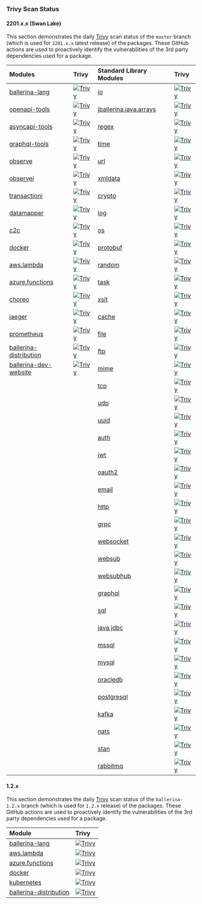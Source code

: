 ### Trivy Scan Status

#### 2201.x.x (Swan Lake)

This section demonstrates the daily [Trivy](https://aquasecurity.github.io/trivy) scan status of the `master` branch (which is used for `2201.x.x` latest release) of the packages. These GitHub actions are used to proactively identify the vulnerabilities of the 3rd party dependencies used for a package.

 | Modules                                                                                    | Trivy                                                                                                                                                                                                                                    | Standard Library Modules                                                                                | Trivy                                                                                                                                                                                                                                                |
|:-------------------------------------------------------------------------------------------|:-----------------------------------------------------------------------------------------------------------------------------------------------------------------------------------------------------------------------------------------|:--------------------------------------------------------------------------------------------------------|:-----------------------------------------------------------------------------------------------------------------------------------------------------------------------------------------------------------------------------------------------------|
| [ballerina-lang](https://github.com/ballerina-platform/ballerina-lang)                     | [![Trivy](https://github.com/ballerina-platform/ballerina-lang/actions/workflows/trivy-scan.yml/badge.svg)](https://github.com/ballerina-platform/ballerina-lang/actions/workflows/trivy-scan.yml)                                       | [io](https://github.com/ballerina-platform/module-ballerina-io)                                         | [![Trivy](https://github.com/ballerina-platform/module-ballerina-io/actions/workflows/trivy-scan.yml/badge.svg)](https://github.com/ballerina-platform/module-ballerina-io/actions/workflows/trivy-scan.yml)                                         |
| [openapi-tools](https://github.com/ballerina-platform/openapi-tools)                       | [![Trivy](https://github.com/ballerina-platform/openapi-tools/actions/workflows/trivy-scan.yml/badge.svg)](https://github.com/ballerina-platform/openapi-tools/actions/workflows/trivy-scan.yml)                                         | [jballerina.java.arrays](https://github.com/ballerina-platform/module-ballerina-jballerina.java.arrays) | [![Trivy](https://github.com/ballerina-platform/module-ballerina-jballerina.java.arrays/actions/workflows/trivy-scan.yml/badge.svg)](https://github.com/ballerina-platform/module-ballerina-jballerina.java.arrays/actions/workflows/trivy-scan.yml) | 
| [asyncapi-tools](https://github.com/ballerina-platform/asyncapi-tools)                     | [![Trivy](https://github.com/ballerina-platform/asyncapi-tools/workflows/trivy-scan.yml/badge.svg)](https://github.com/ballerina-platform/asyncapi-tools/actions/workflows/trivy-scan.yml)                                               | [regex](https://github.com/ballerina-platform/module-ballerina-regex)                                   | [![Trivy](https://github.com/ballerina-platform/module-ballerina-regex/actions/workflows/trivy-scan.yml/badge.svg)](https://github.com/ballerina-platform/module-ballerina-regex/actions/workflows/trivy-scan.yml)                                   |
| [graphql-tools](https://github.com/ballerina-platform/graphql-tools)                       | [![Trivy](https://github.com/ballerina-platform/graphql-tools/workflows/trivy-scan.yml/badge.svg)](https://github.com/ballerina-platform/graphql-tools/actions/workflows/trivy-scan.yml)                                                 | [time](https://github.com/ballerina-platform/module-ballerina-time)                                     | [![Trivy](https://github.com/ballerina-platform/module-ballerina-time/actions/workflows/trivy-scan.yml/badge.svg)](https://github.com/ballerina-platform/module-ballerina-time/actions/workflows/trivy-scan.yml)                                     |
| [observe](https://github.com/ballerina-platform/module-ballerina-observe)                  | [![Trivy](https://github.com/ballerina-platform/module-ballerina-observe/actions/workflows/trivy-scan.yml/badge.svg)](https://github.com/ballerina-platform/module-ballerina-observe/actions/workflows/trivy-scan.yml)                   | [url](https://github.com/ballerina-platform/module-ballerina-url)                                       | [![Trivy](https://github.com/ballerina-platform/module-ballerina-url/actions/workflows/trivy-scan.yml/badge.svg)](https://github.com/ballerina-platform/module-ballerina-url/actions/workflows/trivy-scan.yml)                                       |
| [observei](https://github.com/ballerina-platform/module-ballerinai-observe)                | [![Trivy](https://github.com/ballerina-platform/module-ballerinai-observe/actions/workflows/trivy-scan.yml/badge.svg)](https://github.com/ballerina-platform/module-ballerinai-observe/actions/workflows/trivy-scan.yml)                 | [xmldata](https://github.com/ballerina-platform/module-ballerina-xmldata)                               | [![Trivy](https://github.com/ballerina-platform/module-ballerina-xmldata/actions/workflows/trivy-scan.yml/badge.svg)](https://github.com/ballerina-platform/module-ballerina-xmldata/actions/workflows/trivy-scan.yml)                               |
| [transactioni](https://github.com/ballerina-platform/module-ballerinai-transaction)        | [![Trivy](https://github.com/ballerina-platform/module-ballerinai-transaction/actions/workflows/trivy-scan.yml/badge.svg)](https://github.com/ballerina-platform/module-ballerinai-transaction/actions/workflows/trivy-scan.yml)         | [crypto](https://github.com/ballerina-platform/module-ballerina-crypto)                                 | [![Trivy](https://github.com/ballerina-platform/module-ballerina-crypto/actions/workflows/trivy-scan.yml/badge.svg)](https://github.com/ballerina-platform/module-ballerina-crypto/actions/workflows/trivy-scan.yml)                                 |
| [datamapper](https://github.com/ballerina-platform/module-ballerinax-datamapper)           | [![Trivy](https://github.com/ballerina-platform/module-ballerinax-datamapper/actions/workflows/trivy-scan.yml/badge.svg)](https://github.com/ballerina-platform/module-ballerinax-datamapper/actions/workflows/trivy-scan.yml)           | [log](https://github.com/ballerina-platform/module-ballerina-log)                                       | [![Trivy](https://github.com/ballerina-platform/module-ballerina-log/actions/workflows/trivy-scan.yml/badge.svg)](https://github.com/ballerina-platform/module-ballerina-log/actions/workflows/trivy-scan.yml)                                       |
| [c2c](https://github.com/ballerina-platform/module-ballerina-c2c)                          | [![Trivy](https://github.com/ballerina-platform/module-ballerina-c2c/actions/workflows/trivy-scan.yml/badge.svg)](https://github.com/ballerina-platform/module-ballerina-c2c/actions/workflows/trivy-scan.yml)                           | [os](https://github.com/ballerina-platform/module-ballerina-os)                                         | [![Trivy](https://github.com/ballerina-platform/module-ballerina-os/actions/workflows/trivy-scan.yml/badge.svg)](https://github.com/ballerina-platform/module-ballerina-os/actions/workflows/trivy-scan.yml)                                         |
| [docker](https://github.com/ballerina-platform/module-ballerina-docker)                    | [![Trivy](https://github.com/ballerina-platform/module-ballerina-docker/actions/workflows/trivy-scan.yml/badge.svg)](https://github.com/ballerina-platform/module-ballerina-docker/actions/workflows/trivy-scan.yml)                     | [protobuf](https://github.com/ballerina-platform/module-ballerina-protobuf)                             | [![Trivy](https://github.com/ballerina-platform/module-ballerina-protobuf/actions/workflows/trivy-scan.yml/badge.svg)](https://github.com/ballerina-platform/module-ballerina-protobuf/actions/workflows/trivy-scan.yml)                             |
| [aws.lambda](https://github.com/ballerina-platform/module-ballerinax-aws.lambda)           | [![Trivy](https://github.com/ballerina-platform/module-ballerinax-aws.lambda/actions/workflows/trivy-scan.yml/badge.svg)](https://github.com/ballerina-platform/module-ballerinax-aws.lambda/actions/workflows/trivy-scan.yml)           | [random](https://github.com/ballerina-platform/module-ballerina-random)                                 | [![Trivy](https://github.com/ballerina-platform/module-ballerina-random/actions/workflows/trivy-scan.yml/badge.svg)](https://github.com/ballerina-platform/module-ballerina-random/actions/workflows/trivy-scan.yml)                                 |
| [azure.functions](https://github.com/ballerina-platform/module-ballerinax-azure.functions) | [![Trivy](https://github.com/ballerina-platform/module-ballerinax-azure.functions/actions/workflows/trivy-scan.yml/badge.svg)](https://github.com/ballerina-platform/module-ballerinax-azure.functions/actions/workflows/trivy-scan.yml) | [task](https://github.com/ballerina-platform/module-ballerina-task)                                     | [![Trivy](https://github.com/ballerina-platform/module-ballerina-task/actions/workflows/trivy-scan.yml/badge.svg)](https://github.com/ballerina-platform/module-ballerina-task/actions/workflows/trivy-scan.yml)                                     |
| [choreo](https://github.com/ballerina-platform/module-ballerinax-choreo)                   | [![Trivy](https://github.com/ballerina-platform/module-ballerinax-choreo/actions/workflows/trivy-scan.yml/badge.svg)](https://github.com/ballerina-platform/module-ballerinax-choreo/actions/workflows/trivy-scan.yml)                   | [xslt](https://github.com/ballerina-platform/module-ballerina-xslt)                                     | [![Trivy](https://github.com/ballerina-platform/module-ballerina-xslt/actions/workflows/trivy-scan.yml/badge.svg)](https://github.com/ballerina-platform/module-ballerina-xslt/actions/workflows/trivy-scan.yml)                                     |
| [jaeger](https://github.com/ballerina-platform/module-ballerinax-jaeger)                   | [![Trivy](https://github.com/ballerina-platform/module-ballerinax-jaeger/actions/workflows/trivy-scan.yml/badge.svg)](https://github.com/ballerina-platform/module-ballerinax-jaeger/actions/workflows/trivy-scan.yml)                   | [cache](https://github.com/ballerina-platform/module-ballerina-cache)                                   | [![Trivy](https://github.com/ballerina-platform/module-ballerina-cache/actions/workflows/trivy-scan.yml/badge.svg)](https://github.com/ballerina-platform/module-ballerina-cache/actions/workflows/trivy-scan.yml)                                   |
| [prometheus](https://github.com/ballerina-platform/module-ballerinax-prometheus)           | [![Trivy](https://github.com/ballerina-platform/module-ballerinax-prometheus/actions/workflows/trivy-scan.yml/badge.svg)](https://github.com/ballerina-platform/module-ballerinax-prometheus/actions/workflows/trivy-scan.yml)           | [file](https://github.com/ballerina-platform/module-ballerina-file)                                     | [![Trivy](https://github.com/ballerina-platform/module-ballerina-file/actions/workflows/trivy-scan.yml/badge.svg)](https://github.com/ballerina-platform/module-ballerina-file/actions/workflows/trivy-scan.yml)                                     |
| [ballerina-distribution](https://github.com/ballerina-platform/ballerina-distribution)     | [![Trivy](https://github.com/ballerina-platform/ballerina-distribution/actions/workflows/trivy-scan.yml/badge.svg)](https://github.com/ballerina-platform/ballerina-distribution/actions/workflows/trivy-scan.yml)                       | [ftp](https://github.com/ballerina-platform/module-ballerina-ftp)                                       | [![Trivy](https://github.com/ballerina-platform/module-ballerina-ftp/actions/workflows/trivy-scan.yml/badge.svg)](https://github.com/ballerina-platform/module-ballerina-ftp/actions/workflows/trivy-scan.yml)                                       |
| [ballerina-dev-website](https://github.com/ballerina-platform/ballerina-dev-website)       | [![Trivy](https://github.com/ballerina-platform/ballerina-dev-website/actions/workflows/trivy-scan.yml/badge.svg)](https://github.com/ballerina-platform/ballerina-dev-website/actions/workflows/trivy-scan.yml)                         | [mime](https://github.com/ballerina-platform/module-ballerina-mime)                                     | [![Trivy](https://github.com/ballerina-platform/module-ballerina-mime/actions/workflows/trivy-scan.yml/badge.svg)](https://github.com/ballerina-platform/module-ballerina-mime/actions/workflows/trivy-scan.yml)                                     |
|                                                                                            |                                                                                                                                                                                                                                          | [tcp](https://github.com/ballerina-platform/module-ballerina-tcp)                                       | [![Trivy](https://github.com/ballerina-platform/module-ballerina-tcp/actions/workflows/trivy-scan.yml/badge.svg)](https://github.com/ballerina-platform/module-ballerina-tcp/actions/workflows/trivy-scan.yml)                                       |
|                                                                                            |                                                                                                                                                                                                                                          | [udp](https://github.com/ballerina-platform/module-ballerina-udp)                                       | [![Trivy](https://github.com/ballerina-platform/module-ballerina-udp/actions/workflows/trivy-scan.yml/badge.svg)](https://github.com/ballerina-platform/module-ballerina-udp/actions/workflows/trivy-scan.yml)                                       |
|                                                                                            |                                                                                                                                                                                                                                          | [uuid](https://github.com/ballerina-platform/module-ballerina-uuid)                                     | [![Trivy](https://github.com/ballerina-platform/module-ballerina-uuid/actions/workflows/trivy-scan.yml/badge.svg)](https://github.com/ballerina-platform/module-ballerina-uuid/actions/workflows/trivy-scan.yml)                                     |
|                                                                                            |                                                                                                                                                                                                                                          | [auth](https://github.com/ballerina-platform/module-ballerina-auth)                                     | [![Trivy](https://github.com/ballerina-platform/module-ballerina-auth/actions/workflows/trivy-scan.yml/badge.svg)](https://github.com/ballerina-platform/module-ballerina-auth/actions/workflows/trivy-scan.yml)                                     |
|                                                                                            |                                                                                                                                                                                                                                          | [jwt](https://github.com/ballerina-platform/module-ballerina-jwt)                                       | [![Trivy](https://github.com/ballerina-platform/module-ballerina-jwt/actions/workflows/trivy-scan.yml/badge.svg)](https://github.com/ballerina-platform/module-ballerina-jwt/actions/workflows/trivy-scan.yml)                                       |
|                                                                                            |                                                                                                                                                                                                                                          | [oauth2](https://github.com/ballerina-platform/module-ballerina-oauth2)                                 | [![Trivy](https://github.com/ballerina-platform/module-ballerina-oauth2/actions/workflows/trivy-scan.yml/badge.svg)](https://github.com/ballerina-platform/module-ballerina-oauth2/actions/workflows/trivy-scan.yml)                                 |
|                                                                                            |                                                                                                                                                                                                                                          | [email](https://github.com/ballerina-platform/module-ballerina-email)                                   | [![Trivy](https://github.com/ballerina-platform/module-ballerina-email/actions/workflows/trivy-scan.yml/badge.svg)](https://github.com/ballerina-platform/module-ballerina-email/actions/workflows/trivy-scan.yml)                                   |
|                                                                                            |                                                                                                                                                                                                                                          | [http](https://github.com/ballerina-platform/module-ballerina-http)                                     | [![Trivy](https://github.com/ballerina-platform/module-ballerina-http/actions/workflows/trivy-scan.yml/badge.svg)](https://github.com/ballerina-platform/module-ballerina-http/actions/workflows/trivy-scan.yml)                                     |
|                                                                                            |                                                                                                                                                                                                                                          | [grpc](https://github.com/ballerina-platform/module-ballerina-grpc)                                     | [![Trivy](https://github.com/ballerina-platform/module-ballerina-grpc/actions/workflows/trivy-scan.yml/badge.svg)](https://github.com/ballerina-platform/module-ballerina-grpc/actions/workflows/trivy-scan.yml)                                     |
|                                                                                            |                                                                                                                                                                                                                                          | [websocket](https://github.com/ballerina-platform/module-ballerina-websocket)                           | [![Trivy](https://github.com/ballerina-platform/module-ballerina-websocket/actions/workflows/trivy-scan.yml/badge.svg)](https://github.com/ballerina-platform/module-ballerina-websocket/actions/workflows/trivy-scan.yml)                           |
|                                                                                            |                                                                                                                                                                                                                                          | [websub](https://github.com/ballerina-platform/module-ballerina-websub)                                 | [![Trivy](https://github.com/ballerina-platform/module-ballerina-websub/actions/workflows/trivy-scan.yml/badge.svg)](https://github.com/ballerina-platform/module-ballerina-websub/actions/workflows/trivy-scan.yml)                                 |
|                                                                                            |                                                                                                                                                                                                                                          | [websubhub](https://github.com/ballerina-platform/module-ballerina-websubhub)                           | [![Trivy](https://github.com/ballerina-platform/module-ballerina-websubhub/actions/workflows/trivy-scan.yml/badge.svg)](https://github.com/ballerina-platform/module-ballerina-websubhub/actions/workflows/trivy-scan.yml)                           |
|                                                                                            |                                                                                                                                                                                                                                          | [graphql](https://github.com/ballerina-platform/module-ballerina-graphql)                               | [![Trivy](https://github.com/ballerina-platform/module-ballerina-graphql/actions/workflows/trivy-scan.yml/badge.svg)](https://github.com/ballerina-platform/module-ballerina-graphql/actions/workflows/trivy-scan.yml)                               |
|                                                                                            |                                                                                                                                                                                                                                          | [sql](https://github.com/ballerina-platform/module-ballerina-sql)                                       | [![Trivy](https://github.com/ballerina-platform/module-ballerina-sql/actions/workflows/trivy-scan.yml/badge.svg)](https://github.com/ballerina-platform/module-ballerina-sql/actions/workflows/trivy-scan.yml)                                       |
|                                                                                            |                                                                                                                                                                                                                                          | [java.jdbc](https://github.com/ballerina-platform/module-ballerinax-java.jdbc)                          | [![Trivy](https://github.com/ballerina-platform/module-ballerinax-java.jdbc/actions/workflows/trivy-scan.yml/badge.svg)](https://github.com/ballerina-platform/module-ballerinax-java.jdbc/actions/workflows/trivy-scan.yml)                         |
|                                                                                            |                                                                                                                                                                                                                                          | [mssql](https://github.com/ballerina-platform/module-ballerinax-mssql)                                  | [![Trivy](https://github.com/ballerina-platform/module-ballerinax-mssql/actions/workflows/trivy-scan.yml/badge.svg)](https://github.com/ballerina-platform/module-ballerinax-mssql/actions/workflows/trivy-scan.yml)                                 |
|                                                                                            |                                                                                                                                                                                                                                          | [mysql](https://github.com/ballerina-platform/module-ballerinax-mysql)                                  | [![Trivy](https://github.com/ballerina-platform/module-ballerinax-mysql/actions/workflows/trivy-scan.yml/badge.svg)](https://github.com/ballerina-platform/module-ballerinax-mysql/actions/workflows/trivy-scan.yml)                                 |
|                                                                                            |                                                                                                                                                                                                                                          | [oracledb](https://github.com/ballerina-platform/module-ballerinax-oracledb)                            | [![Trivy](https://github.com/ballerina-platform/module-ballerinax-oracledb/actions/workflows/trivy-scan.yml/badge.svg)](https://github.com/ballerina-platform/module-ballerinax-oracledb/actions/workflows/trivy-scan.yml)                           |
|                                                                                            |                                                                                                                                                                                                                                          | [postgresql](https://github.com/ballerina-platform/module-ballerinax-postgresql)                        | [![Trivy](https://github.com/ballerina-platform/module-ballerinax-postgresql/actions/workflows/trivy-scan.yml/badge.svg)](https://github.com/ballerina-platform/module-ballerinax-postgresql/actions/workflows/trivy-scan.yml)                       |
|                                                                                            |                                                                                                                                                                                                                                          | [kafka](https://github.com/ballerina-platform/module-ballerinax-kafka)                                  | [![Trivy](https://github.com/ballerina-platform/module-ballerinax-kafka/actions/workflows/trivy-scan.yml/badge.svg)](https://github.com/ballerina-platform/module-ballerinax-kafka/actions/workflows/trivy-scan.yml)                                 |
|                                                                                            |                                                                                                                                                                                                                                          | [nats](https://github.com/ballerina-platform/module-ballerinax-nats)                                    | [![Trivy](https://github.com/ballerina-platform/module-ballerinax-nats/actions/workflows/trivy-scan.yml/badge.svg)](https://github.com/ballerina-platform/module-ballerinax-nats/actions/workflows/trivy-scan.yml)                                   |
|                                                                                            |                                                                                                                                                                                                                                          | [stan](https://github.com/ballerina-platform/module-ballerinax-stan)                                    | [![Trivy](https://github.com/ballerina-platform/module-ballerinax-stan/actions/workflows/trivy-scan.yml/badge.svg)](https://github.com/ballerina-platform/module-ballerinax-stan/actions/workflows/trivy-scan.yml)                                   |
|                                                                                            |                                                                                                                                                                                                                                          | [rabbitmq](https://github.com/ballerina-platform/module-ballerinax-rabbitmq)                            | [![Trivy](https://github.com/ballerina-platform/module-ballerinax-rabbitmq/actions/workflows/trivy-scan.yml/badge.svg)](https://github.com/ballerina-platform/module-ballerinax-rabbitmq/actions/workflows/trivy-scan.yml)                           |

#### 1.2.x

This section demonstrates the daily [Trivy](https://aquasecurity.github.io/trivy) scan status of the `ballerina-1.2.x` branch (which is used for `1.2.x` release) of the packages. These GitHub actions are used to proactively identify the vulnerabilities of the 3rd party dependencies used for a package.

| Module                                                                                                          | Trivy                                                                                                                                                                                                                                                           |
|:----------------------------------------------------------------------------------------------------------------|:----------------------------------------------------------------------------------------------------------------------------------------------------------------------------------------------------------------------------------------------------------------|
| [ballerina-lang](https://github.com/ballerina-platform/ballerina-lang/tree/ballerina-1.2.x)                     | [![Trivy](https://github.com/ballerina-platform/ballerina-lang/actions/workflows/trivy-scan.yml/badge.svg?branch=ballerina-1.2.x)](https://github.com/ballerina-platform/ballerina-lang/actions/workflows/trivy-scan.yml)                                       |
| [aws.lambda](https://github.com/ballerina-platform/module-ballerinax-aws.lambda/tree/ballerina-1.2.x)           | [![Trivy](https://github.com/ballerina-platform/module-ballerinax-aws.lambda/actions/workflows/trivy-scan.yml/badge.svg?branch=ballerina-1.2.x)](https://github.com/ballerina-platform/module-ballerinax-aws.lambda/actions/workflows/trivy-scan.yml)           |
| [azure.functions](https://github.com/ballerina-platform/module-ballerinax-azure.functions/tree/ballerina-1.2.x) | [![Trivy](https://github.com/ballerina-platform/module-ballerinax-azure.functions/actions/workflows/trivy-scan.yml/badge.svg?branch=ballerina-1.2.x)](https://github.com/ballerina-platform/module-ballerinax-azure.functions/actions/workflows/trivy-scan.yml) |
| [docker](https://github.com/ballerina-platform/module-ballerina-docker/tree/ballerina-1.2.x)                    | [![Trivy](https://github.com/ballerina-platform/module-ballerina-docker/actions/workflows/trivy-scan.yml/badge.svg?branch=ballerina-1.2.x)](https://github.com/ballerina-platform/module-ballerina-docker/actions/workflows/trivy-scan.yml)                     |
| [kubernetes](https://github.com/ballerina-platform/module-ballerina-kubernetes/tree/ballerina-1.2.x)            | [![Trivy](https://github.com/ballerina-platform/module-ballerina-kubernetes/actions/workflows/trivy-scan.yml/badge.svg?branch=ballerina-1.2.x)](https://github.com/ballerina-platform/module-ballerina-kubernetes/actions/workflows/trivy-scan.yml)             |
| [ballerina-distribution](https://github.com/ballerina-platform/ballerina-distribution/tree/ballerina-1.2.x)     | [![Trivy](https://github.com/ballerina-platform/ballerina-distribution/actions/workflows/trivy-scan.yml/badge.svg?branch=ballerina-1.2.x)](https://github.com/ballerina-platform/ballerina-distribution/actions/workflows/trivy-scan.yml)                       |
